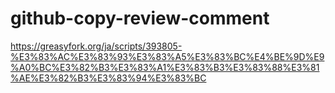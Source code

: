 # github-copy-review-comment

https://greasyfork.org/ja/scripts/393805-%E3%83%AC%E3%83%93%E3%83%A5%E3%83%BC%E4%BE%9D%E9%A0%BC%E3%82%B3%E3%83%A1%E3%83%B3%E3%83%88%E3%81%AE%E3%82%B3%E3%83%94%E3%83%BC

